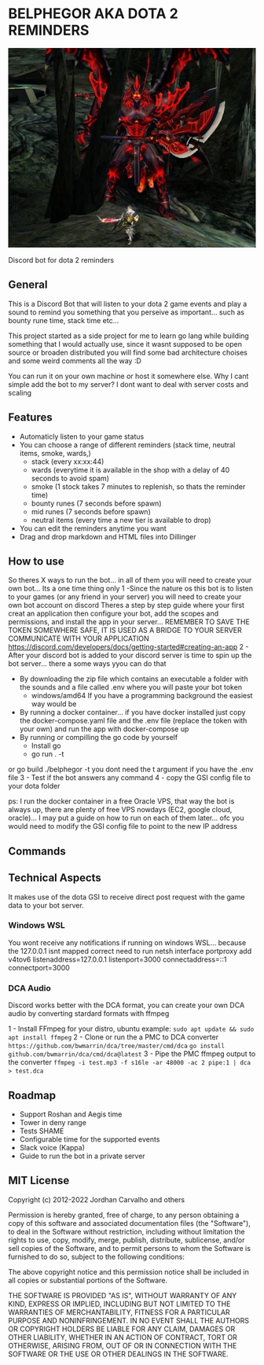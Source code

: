 # BELPHEGOR AKA DOTA 2 REMINDERS

![Belphegor](dev_assets/belphegor.png?raw=true "Belphegor")

Discord bot for dota 2 reminders


## General
This is a Discord Bot that will listen to your dota 2 game events and play a sound to remind you something that you perseive as important... such as bounty rune time, stack time etc...

This project started as a side project for me to learn go lang while building something that I would actually use, since it wasnt supposed to be open source or broaden distributed you will find some bad architecture choises and some weird comments all the way :D

You can run it on your own machine or host it somewhere else.
Why I cant simple add the bot to my server? I dont want to deal with server costs and scaling

## Features

- Automaticly listen to your game status
- You can choose a range of different reminders (stack time, neutral items, smoke, wards,)
  - stack (every xx:xx:44)
  - wards (everytime it is available in the shop with a delay of 40 seconds to avoid spam)
  - smoke (1 stock takes 7 minutes to replenish, so thats the reminder time)
  - bounty runes (7 seconds before spawn)
  - mid runes (7 seconds before spawn)
  - neutral items (every time a new tier is available to drop)
- You can edit the reminders anytime you want
- Drag and drop markdown and HTML files into Dillinger

## How to use
So theres X ways to run the bot... in all of them you will need to create your own bot... Its a one time thing only
1 -Since the nature os this bot is to listen to your games (or any friend in your server) you will need to create your own bot account on discord
Theres a step by step guide where your first creat an application then configure your bot, add the scopes and permissions, and install the app in your server... REMEMBER TO SAVE THE TOKEN SOMEWHERE SAFE, IT IS USED AS A BRIDGE TO YOUR SERVER COMMUNICATE WITH YOUR APPLICATION
https://discord.com/developers/docs/getting-started#creating-an-app
2 - After your discord bot is added to your discord server is time to spin up the bot server... there a some ways yyou can do that
* By downloading the zip file which contains an executable a folder with the sounds and a file called .env where you will paste your bot token
  * windows/amd64
If you have a programming background the easiest way would be
* By running a docker container... if you have docker installed just copy the docker-compose.yaml file and the .env file (replace the token with your own) and run the app with docker-compose up
* By running or compilling the go code by yourself
    * Install go
    * go run . -t <BOT-TOKEN>

or
go build
./belphegor -t <BOT-TOKEN>
you dont need the t argument if you have the .env file
3 - Test if the bot answers any command
4 - copy the GSI config file to your dota folder

ps: I run the docker container in a free Oracle VPS, that way the bot is always up, there are plenty of free VPS nowdays (EC2, google cloud, oracle)... I may put a guide on how to run on each of them later... ofc you would need to modify the GSI config file to point to the new IP address

## Commands

## Technical Aspects
It makes use of the dota GSI to receive direct post request with the game data to your bot server.

### Windows WSL
You wont receive any notifications if running on windows WSL... because the 127.0.0.1 isnt mapped correct
need to run
netsh interface portproxy add v4tov6 listenaddress=127.0.0.1 listenport=3000 connectaddress=::1 connectport=3000

### DCA Audio
Discord works better with the DCA format, you can create your own DCA audio by converting stardard formats with ffmpeg

1 - Install FFmpeg for your distro, ubuntu example: 
`sudo apt update && sudo apt install ffmpeg`
2 - Clone or run the a PMC to DCA converter
`https://github.com/bwmarrin/dca/tree/master/cmd/dca`
`go install github.com/bwmarrin/dca/cmd/dca@latest`
3 - Pipe the PMC ffmpeg output to the converter
`ffmpeg -i test.mp3 -f s16le -ar 48000 -ac 2 pipe:1 | dca > test.dca`

## Roadmap
- Support Roshan and Aegis time
- Tower in deny range
- Tests SHAME
- Configurable time for the supported events
- Slack voice (Kappa)
- Guide to run the bot in a private server

## MIT License

Copyright (c) 2012-2022 Jordhan Carvalho and others

Permission is hereby granted, free of charge, to any person obtaining a copy
of this software and associated documentation files (the "Software"), to deal
in the Software without restriction, including without limitation the rights
to use, copy, modify, merge, publish, distribute, sublicense, and/or sell
copies of the Software, and to permit persons to whom the Software is
furnished to do so, subject to the following conditions:

The above copyright notice and this permission notice shall be included in all
copies or substantial portions of the Software.

THE SOFTWARE IS PROVIDED "AS IS", WITHOUT WARRANTY OF ANY KIND, EXPRESS OR
IMPLIED, INCLUDING BUT NOT LIMITED TO THE WARRANTIES OF MERCHANTABILITY,
FITNESS FOR A PARTICULAR PURPOSE AND NONINFRINGEMENT. IN NO EVENT SHALL THE
AUTHORS OR COPYRIGHT HOLDERS BE LIABLE FOR ANY CLAIM, DAMAGES OR OTHER
LIABILITY, WHETHER IN AN ACTION OF CONTRACT, TORT OR OTHERWISE, ARISING FROM,
OUT OF OR IN CONNECTION WITH THE SOFTWARE OR THE USE OR OTHER DEALINGS IN THE
SOFTWARE.
